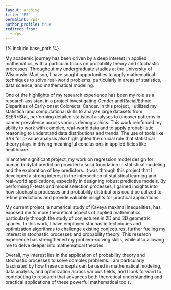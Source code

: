 ```yaml
---
layout: archive
title: "PS"
permalink: /ps/
author_profile: true
redirect_from:
  - /ps
---
```


{% include base_path %}

My academic journey has been driven by a deep interest in applied mathematics, with a particular focus on probability theory and stochastic processes. Throughout my undergraduate studies at the University of Wisconsin-Madison, I have sought opportunities to apply mathematical techniques to solve real-world problems, particularly in areas of statistics, data science, and mathematical modeling.

One of the highlights of my research experience has been my role as a research assistant in a project investigating Gender and Racial/Ethnic Disparities of Early-onset Colorectal Cancer. In this project, I utilized my statistical and computational skills to analyze large datasets from SEER*Stat, performing detailed statistical analyses to uncover patterns in cancer prevalence across various demographics. This work reinforced my ability to work with complex, real-world data and to apply probabilistic reasoning to understand data distributions and trends. The use of tools like SAS for p-value analysis also highlighted the crucial role that statistical theory plays in driving meaningful conclusions in applied fields like healthcare.

In another significant project, my work on regression model design for human bodyfat prediction provided a solid foundation in statistical modeling and the exploration of key predictors. It was through this project that I developed a strong interest in the intersection of statistical learning and real-world applications, especially in designing robust predictive models. By performing F-tests and model selection processes, I gained insights into how stochastic processes and probability distributions could be utilized to refine predictions and provide valuable insights for practical applications.

My current project, a numerical study of Kakeya maximal inequalities, has exposed me to more theoretical aspects of applied mathematics, particularly through the study of conjectures in 2D and 3D geometric spaces. In this work, I have employed stochastic techniques and optimization algorithms to challenge existing conjectures, further fueling my interest in stochastic processes and probability theory. This research experience has strengthened my problem-solving skills, while also allowing me to delve deeper into mathematical theories.

Overall, my interest lies in the application of probability theory and stochastic processes to solve complex problems. I am particularly fascinated by how these concepts can be used in mathematical modeling, data analysis, and optimization across various fields, and I look forward to contributing to research that advances both theoretical understanding and practical applications of these powerful mathematical tools.
